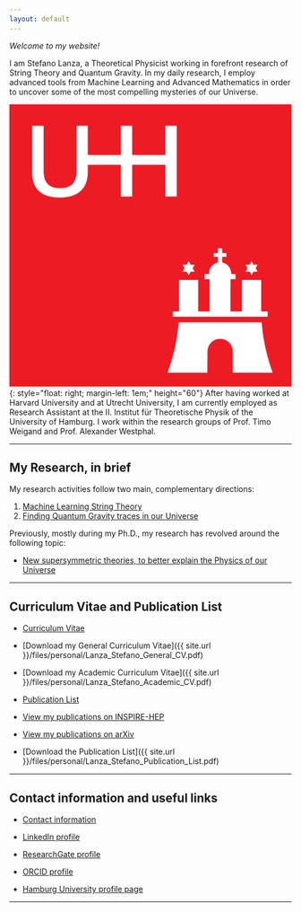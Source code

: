 ```yaml
---
layout: default
---
```


_Welcome to my website!_ 

I am Stefano Lanza, a Theoretical Physicist working in forefront research of String Theory and Quantum Gravity. 
In my daily research, I employ advanced tools from Machine Learning and Advanced Mathematics in order to uncover some of the most compelling mysteries of our Universe.

![UHH](assets/hamburg.png){: style="float: right; margin-left: 1em;" height="60"} After having worked at Harvard University and at Utrecht University, I am currently employed as Research Assistant at the II. Institut für Theoretische Physik of the University of Hamburg. I work within the research groups of Prof. Timo Weigand and Prof. Alexander Westphal.

---

## My Research, in brief

My research activities follow two main, complementary directions:
1. [Machine Learning String Theory](./research-physics-ml)
1. [Finding Quantum Gravity traces in our Universe](./research-quantum-gravity)

Previously, mostly during my Ph.D., my research has revolved around the following topic: 
* [New supersymmetric theories, to better explain the Physics of our Universe](./research-string-pheno)

---


## Curriculum Vitae and Publication List

* [Curriculum Vitae](./cv)
* [Download my General Curriculum Vitae]({{ site.url }}/files/personal/Lanza_Stefano_General_CV.pdf)
* [Download my Academic Curriculum Vitae]({{ site.url }}/files/personal/Lanza_Stefano_Academic_CV.pdf)

* [Publication List](./publications)
* [View my publications on INSPIRE-HEP](https://inspirehep.net/authors/1608129?ui-citation-summary=true)
* [View my publications on arXiv](https://arxiv.org/search/?query=Lanza%2C+Stefano&searchtype=author&abstracts=show&order=-announced_date_first&size=50)
* [Download the Publication List]({{ site.url }}/files/personal/Lanza_Stefano_Publication_List.pdf)



---

## Contact information and useful links

* [Contact information](./contact)

* [LinkedIn profile](https://www.linkedin.com/in/stefano-lanza-4a5812292)
* [ResearchGate profile](https://www.researchgate.net/profile/Stefano-Lanza)
* [ORCID profile](https://orcid.org/0000-0003-0568-2736)
* [Hamburg University profile page](https://www.physik.uni-hamburg.de/th2/ag-weigand/personen/lanza-stefano.html)

---


